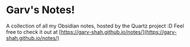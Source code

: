 # Garv's Notes!

A collection of all my Obsidian notes, hosted by the Quartz project :D
Feel free to check it out at [https://garv-shah.github.io/notes/](https://garv-shah.github.io/notes/)
